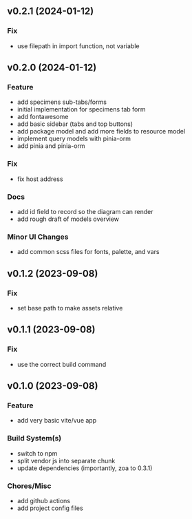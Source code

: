 ## v0.2.1 (2024-01-12)

### Fix

- use filepath in import function, not variable

## v0.2.0 (2024-01-12)

### Feature

- add specimens sub-tabs/forms
- initial implementation for specimens tab form
- add fontawesome
- add basic sidebar (tabs and top buttons)
- add package model and add more fields to resource model
- implement query models with pinia-orm
- add pinia and pinia-orm

### Fix

- fix host address

### Docs

- add id field to record so the diagram can render
- add rough draft of models overview

### Minor UI Changes

- add common scss files for fonts, palette, and vars

## v0.1.2 (2023-09-08)

### Fix

- set base path to make assets relative

## v0.1.1 (2023-09-08)

### Fix

- use the correct build command

## v0.1.0 (2023-09-08)

### Feature

- add very basic vite/vue app

### Build System(s)

- switch to npm
- split vendor js into separate chunk
- update dependencies (importantly, zoa to 0.3.1)

### Chores/Misc

- add github actions
- add project config files
